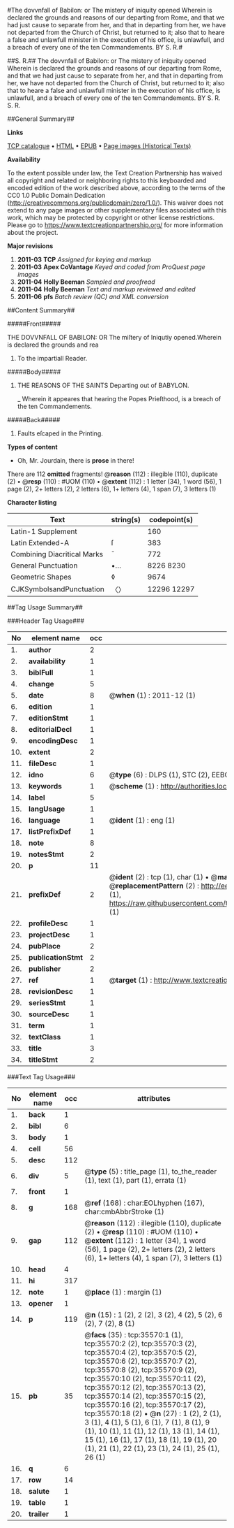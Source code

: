 #The dovvnfall of Babilon: or The mistery of iniquity opened Wherein is declared the grounds and reasons of our departing from Rome, and that we had just cause to separate from her, and that in departing from her, we have not departed from the Church of Christ, but returned to it; also that to heare a false and unlawfull minister in the execution of his office, is unlawfull, and a breach of every one of the ten Commandements. BY S. R.#

##S. R.##
The dovvnfall of Babilon: or The mistery of iniquity opened Wherein is declared the grounds and reasons of our departing from Rome, and that we had just cause to separate from her, and that in departing from her, we have not departed from the Church of Christ, but returned to it; also that to heare a false and unlawfull minister in the execution of his office, is unlawfull, and a breach of every one of the ten Commandements. BY S. R.
S. R.

##General Summary##

**Links**

[TCP catalogue](http://www.ota.ox.ac.uk/tcp/)  • 
[HTML](http://tei.it.ox.ac.uk/tcp/Texts-HTML/free/A58/A58365.html)  • 
[EPUB](http://tei.it.ox.ac.uk/tcp/Texts-EPUB/free/A58/A58365.epub) • 
[Page images (Historical Texts)](https://historicaltexts.jisc.ac.uk/eebo-99831108e)

**Availability**

To the extent possible under law, the Text Creation Partnership has waived all copyright and related or neighboring rights to this keyboarded and encoded edition of the work described above, according to the terms of the CC0 1.0 Public Domain Dedication (http://creativecommons.org/publicdomain/zero/1.0/). This waiver does not extend to any page images or other supplementary files associated with this work, which may be protected by copyright or other license restrictions. Please go to https://www.textcreationpartnership.org/ for more information about the project.

**Major revisions**

1. __2011-03__ __TCP__ *Assigned for keying and markup*
1. __2011-03__ __Apex CoVantage__ *Keyed and coded from ProQuest page images*
1. __2011-04__ __Holly Beeman__ *Sampled and proofread*
1. __2011-04__ __Holly Beeman__ *Text and markup reviewed and edited*
1. __2011-06__ __pfs__ *Batch review (QC) and XML conversion*

##Content Summary##

#####Front#####

THE DOVVNFALL OF BABILON: OR The miſtery of Iniqutiy opened.Wherein is declared the grounds and rea
1. To the impartiall Reader.

#####Body#####

1. THE REASONS OF THE SAINTS Departing out of BABYLON.

    _ Wherein it appeares that hearing the Popes Prieſthood, is a breach of the ten Commandements.

#####Back#####

1. Faults eſcaped in the Printing.

**Types of content**

  * Oh, Mr. Jourdain, there is **prose** in there!

There are 112 **omitted** fragments! 
 @__reason__ (112) : illegible (110), duplicate (2)  •  @__resp__ (110) : #UOM (110)  •  @__extent__ (112) : 1 letter (34), 1 word (56), 1 page (2), 2+ letters (2), 2 letters (6), 1+ letters (4), 1 span (7), 3 letters (1)

**Character listing**


|Text|string(s)|codepoint(s)|
|---|---|---|
|Latin-1 Supplement| |160|
|Latin Extended-A|ſ|383|
|Combining             Diacritical Marks|̄|772|
|General Punctuation|•…|8226 8230|
|Geometric Shapes|◊|9674|
|CJKSymbolsandPunctuation|〈〉|12296 12297|

##Tag Usage Summary##

###Header Tag Usage###

|No|element name|occ|attributes|
|---|---|---|---|
|1.|__author__|2||
|2.|__availability__|1||
|3.|__biblFull__|1||
|4.|__change__|5||
|5.|__date__|8| @__when__ (1) : 2011-12 (1)|
|6.|__edition__|1||
|7.|__editionStmt__|1||
|8.|__editorialDecl__|1||
|9.|__encodingDesc__|1||
|10.|__extent__|2||
|11.|__fileDesc__|1||
|12.|__idno__|6| @__type__ (6) : DLPS (1), STC (2), EEBO-CITATION (1), PROQUEST (1), VID (1)|
|13.|__keywords__|1| @__scheme__ (1) : http://authorities.loc.gov/ (1)|
|14.|__label__|5||
|15.|__langUsage__|1||
|16.|__language__|1| @__ident__ (1) : eng (1)|
|17.|__listPrefixDef__|1||
|18.|__note__|8||
|19.|__notesStmt__|2||
|20.|__p__|11||
|21.|__prefixDef__|2| @__ident__ (2) : tcp (1), char (1)  •  @__matchPattern__ (2) : ([0-9\-]+):([0-9IVX]+) (1), (.+) (1)  •  @__replacementPattern__ (2) : http://eebo.chadwyck.com/downloadtiff?vid=$1&page=$2 (1), https://raw.githubusercontent.com/textcreationpartnership/Texts/master/tcpchars.xml#$1 (1)|
|22.|__profileDesc__|1||
|23.|__projectDesc__|1||
|24.|__pubPlace__|2||
|25.|__publicationStmt__|2||
|26.|__publisher__|2||
|27.|__ref__|1| @__target__ (1) : http://www.textcreationpartnership.org/docs/. (1)|
|28.|__revisionDesc__|1||
|29.|__seriesStmt__|1||
|30.|__sourceDesc__|1||
|31.|__term__|1||
|32.|__textClass__|1||
|33.|__title__|3||
|34.|__titleStmt__|2||


###Text Tag Usage###

|No|element name|occ|attributes|
|---|---|---|---|
|1.|__back__|1||
|2.|__bibl__|6||
|3.|__body__|1||
|4.|__cell__|56||
|5.|__desc__|112||
|6.|__div__|5| @__type__ (5) : title_page (1), to_the_reader (1), text (1), part (1), errata (1)|
|7.|__front__|1||
|8.|__g__|168| @__ref__ (168) : char:EOLhyphen (167), char:cmbAbbrStroke (1)|
|9.|__gap__|112| @__reason__ (112) : illegible (110), duplicate (2)  •  @__resp__ (110) : #UOM (110)  •  @__extent__ (112) : 1 letter (34), 1 word (56), 1 page (2), 2+ letters (2), 2 letters (6), 1+ letters (4), 1 span (7), 3 letters (1)|
|10.|__head__|4||
|11.|__hi__|317||
|12.|__note__|1| @__place__ (1) : margin (1)|
|13.|__opener__|1||
|14.|__p__|119| @__n__ (15) : 1 (2), 2 (2), 3 (2), 4 (2), 5 (2), 6 (2), 7 (2), 8 (1)|
|15.|__pb__|35| @__facs__ (35) : tcp:35570:1 (1), tcp:35570:2 (2), tcp:35570:3 (2), tcp:35570:4 (2), tcp:35570:5 (2), tcp:35570:6 (2), tcp:35570:7 (2), tcp:35570:8 (2), tcp:35570:9 (2), tcp:35570:10 (2), tcp:35570:11 (2), tcp:35570:12 (2), tcp:35570:13 (2), tcp:35570:14 (2), tcp:35570:15 (2), tcp:35570:16 (2), tcp:35570:17 (2), tcp:35570:18 (2)  •  @__n__ (27) : 1 (2), 2 (1), 3 (1), 4 (1), 5 (1), 6 (1), 7 (1), 8 (1), 9 (1), 10 (1), 11 (1), 12 (1), 13 (1), 14 (1), 15 (1), 16 (1), 17 (1), 18 (1), 19 (1), 20 (1), 21 (1), 22 (1), 23 (1), 24 (1), 25 (1), 26 (1)|
|16.|__q__|6||
|17.|__row__|14||
|18.|__salute__|1||
|19.|__table__|1||
|20.|__trailer__|1||
